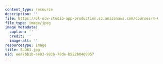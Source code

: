 ```yaml
---
content_type: resource
description: ''
file: https://ol-ocw-studio-app-production.s3.amazonaws.com/courses/4-614-religious-architecture-and-islamic-cultures-fall-2002/eea7bb1bae03983b70deb522b0469957_SLD61.jpg
file_type: image/jpeg
image_metadata:
  caption: ''
  credit: ''
  image-alt: ''
resourcetype: Image
title: SLD61.jpg
uid: eea7bb1b-ae03-983b-70de-b522b0469957
---
```

